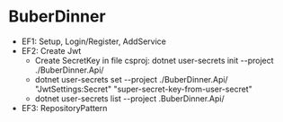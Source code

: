# BuberDinner

- EF1: Setup, Login/Register, AddService
- EF2: Create Jwt
  - Create SecretKey in file csproj: dotnet user-secrets init --project ./BuberDinner.Api/
  - dotnet user-secrets set --project ./BuberDinner.Api/ "JwtSettings:Secret" "super-secret-key-from-user-secret"
  - dotnet user-secrets list --project .BuberDinner.Api/
- EF3: RepositoryPattern
